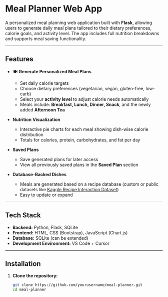 # Meal Planner Web App

A personalized meal planning web application built with **Flask**, allowing users to generate daily meal plans tailored to their dietary preferences, calorie goals, and activity level. The app includes full nutrition breakdowns and supports meal saving functionality.

---

## Features

- 🍽️ **Generate Personalized Meal Plans**
  - Set daily calorie targets
  - Choose dietary preferences (vegetarian, vegan, gluten-free, low-carb)
  - Select your **activity level** to adjust calorie needs automatically
  - Meals include: **Breakfast, Lunch, Dinner, Snack**, and the newly added **Afternoon Tea**

- **Nutrition Visualization**
  - Interactive pie charts for each meal showing dish-wise calorie distribution
  - Totals for calories, protein, carbohydrates, and fat per day

- **Saved Plans**
  - Save generated plans for later access
  - View all previously saved plans in the **Saved Plan** section

- **Database-Backed Dishes**
  - Meals are generated based on a recipe database (custom or public datasets like [Kaggle Recipe Interaction Dataset](https://www.kaggle.com/datasets))
  - Easy to update or expand

---

## Tech Stack

- **Backend:** Python, Flask, SQLite
- **Frontend:** HTML, CSS (Bootstrap), JavaScript (Chart.js)
- **Database:** SQLite (can be extended)
- **Development Environment:** VS Code + Cursor

---

## Installation

1. **Clone the repository:**
   ```bash
   git clone https://github.com/yourusername/meal-planner.git
   cd meal-planner
